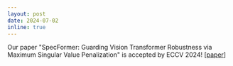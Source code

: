 ```yaml
---
layout: post
date: 2024-07-02
inline: true
---
```


Our paper "SpecFormer: Guarding Vision Transformer Robustness via Maximum Singular Value Penalization" is accepted by ECCV 2024! [[paper](https://arxiv.org/abs/2402.03317)]
